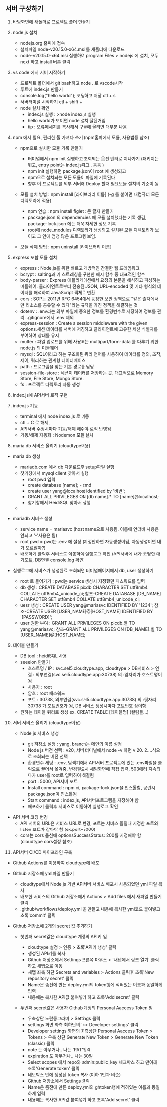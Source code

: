 ## 서버 구성하기

1. 바탕화면에 새폴더로 프로젝트 폴더 만들기

2. node.js 설치

   - nodejs.org 홈피에 접속
   - 설치파일 node-v20.15.0-x64.msi 를 새폴더에 다운로드
   - node-v20.15.0-x64.msi 실행하여 program Files > nodejs 에 설치, 모두 next 하고 install 버튼 클릭

3. vs code 에서 서버 시작하기

   - 프로젝트 폴더에서 git bash하고 node . 로 vscode시작
   - 루트에 index.js 만들기
   - console.log("hello world"); 코딩하고 저장 ctl + s
   - 서버터미널 시작하기 ctl + shift + `
   - node 설치 확인
     - index.js 실행 : >node index.js 실행
     - hello world가 보이면 node 설치 잘된거임
     - tip : 오류메세지를 복사해서 구글에 올리면 대부분 나옴

4. npm 에서 필요, 편리한 툴 가져다 쓰기 (npm홈피에서 모듈, 사용법등 참조)

   - npm으로 설치한 모듈 기록 만들기

     - 터미널에서 npm init 실행하고 조회되는 옵션 엔터로 지나가기 (패키지는 뭐고, entry point는 index.js이고.. 등등 )
     - npm init 실행하면 package.json이 root 에 생성되고
     - npm으로 설치되는 모든 모듈이 파일에 기록된다
     - 향후 이 프로젝트를 외부 서버에 Deploy 할때 필요모듈 설치의 기준이 됨

   - 모듈 설치 방법 : npm install [라이브러리 이름] (-g 를 붙이면 내컴퓨터 모든 디렉토리에 적용)

     - npm 연습 : npm install figlet : 큰 글자 만들기
     - package.json 의 dependencies 에 모듈 설치했다는 기록 생김, package-lock.json 에는 더욱 자세한 정보 기록
     - root에 node_modules 디렉토리가 생성되고 설치된 모듈 디렉토리가 보이고 그 안에 엄청 많은 프로그램 보임.

   - 모듈 삭제 방법 : npm uninstall [라이브러리 이름]

5. express 포함 모듈 설치

   - express : Node.js를 위한 빠르고 개방적인 간결한 웹 프레임워크
   - bcrypt : salting과 키 스트레칭을 구현한 해시 함수 중 대표적인 함수
   - body-parser : Express 애플리케이션에서 요청의 본문을 해석하고 파싱하는 미들웨어. 클라이언트로부터 전송된 JSON, URL-encoded 및 기타 형식의 데이터를 해석하여 JavaScript 객체로 변환
   - cors : SOP는 2011년 RFC 6454에서 등장한 보안 정책으로 "같은 출처에서만 리소스를 공유할 수 있다"라는 규칙을 가진 정책을 해결하는 것
   - dotenv : .env라는 외부 파일에 중요한 정보를 환경변수로 저장하여 정보를 관리. .gitignore에서 .env 제외
   - express-session : Create a session middleware with the given options.세션 데이터를 서버에 저장하고 클라이언트에 고유한 세션 식별자를 부여하여 상태를 유지
   - multer : 파일 업로드를 위해 사용되는 multipart/form-data 를 다루기 위한 node.js 의 미들웨어
   - mysql : SQL이라고 하는 구조화된 쿼리 언어를 사용하여 데이터를 정의, 조작, 제어, 쿼리하는 관계형 데이터베이스
   - path : 프로그램을 찾는 기본 경로를 담당
   - session-file-store : 세션이 데이터를 저장하는 곳. 대표적으로 Memory Store, File Store, Mongo Store.
   - fs : 프로젝트 디렉토리 자동 생성

6. index.js에 API서버 로직 구현

7. index.js 기동

   - terminal 에서 node index.js 로 기동
   - ctl + C 로 해제,
   - API서버 수정시마다 기동/해제 해줘야 로직 반영됨
   - 기동/해제 자동화 : Nodemon 모듈 설치

8. maria db 서비스 올리기 (cloudtype이용)
  - maria db 생성
    - mariadb.com 에서 db 다운로드후 setup파일 실행
    - 찾기창에서 mysql client 찾아서 실행
      - root pwd 입력
      - create database [name]; - cmd
      - create user yang@localhost identified by '비번';
      - GRANT ALL PRIVILEGES ON [db name].* TO [name]@localhost;
      - 찾기창에서 HeidiSQL 찾아서 실행
    - 

   - mariadb 서비스 생성

     - service name = mariasvc (host name으로 사용됨. 이름에 언더바 사용은 안되고 '-'사용은 됨)
     - root pwd = pwd는 .env 에 설정 (지정안하면 자동생성이됨, 자동생성이면 내가 모르잖아?)
     - 배포하기 클릭후 서비스로 이동하여 실행로그 확인 (API서버에 내가 코딩한 대기포트, DB연결 console.log 확인)

   - 실행로그에 서비스가 생성완료 조회되면 터미널페이지에서 db, user 생성하기
     - root 로 들어가기 : pwd는 service 생성시 지정했던 패스워드를 입력
     - db 생성 : CREATE DATABASE picdb CHARACTER SET utf8mb4 COLLATE utf8mb4_unicode_ci; 참조-CREATE DATABASE [DB_NAME] CHARACTER SET utf8mb4 COLLATE utf8mb4_unicode_ci;
     - uesr 생성 : CREATE USER yang@mariasvc IDENTIFIED BY '1234'; 참조-CREATE USER [USER_NAME]@[HOST_NAME] IDENTIFIED BY '[PASSWORD]';
     - user 권한 부여 : GRANT ALL PRIVILEGES ON picdb.별 TO yang@mariasvc; 참조-GRANT ALL PRIVILEGES ON [DB_NAME].별 TO [USER_NAME]@[HOST_NAME];

9. 테이블 만들기

   - DB tool : heidiSQL 사용
   - seeeion 만들기
     - 호스트명 / IP : svc.sel5.cloudtype.app, cloudtype > DB서비스 > 연결 : 외부연결(svc.sel5.cloudtype.app:30738) 의 :앞자리가 호스트명이 됨
     - 사용자 : root
     - 암호 : root 패스워드
     - 포트 : 30738, 외부연결(svc.sel5.cloudtype.app:30738) 의 :뒷자리 30738 가 포트번호가 됨, DB 서비스 생성시마다 포트번호 상이함
   - 원하는 테이블 쿼리로 생성 ex. CREATE TABLE [테이블명] (컬럼들...)

10. 서버 서비스 올리기 (cloudtype이용)

    - Node js 서비스 생성

      - git 저장소 설정 : yang, branch는 메인의 이름 설정
      - Node js 버전 선택 : v20, 서버 터미널에서 node -v 하면 v 20. 2....식으로 조회되는 버전 선택
      - 환경변수 세팅 : .env, 탐색기에서 API서버 프로젝트에 있는 .env파일을 클릭으로 끌어서 옮겨줌, 변경필요시 세팅화면에 직접 입력, 503에러 지속되다가 user를 root로 입력하여 해결됨
      - port : 5000, API서버 포트
      - Install command : npm ci, package-lock.json을 인스톨함, 공란시 package.json이 인스톨됨
      - Start command : index.js, API서버프로그램을 지정해야 함
      - 배포하기 클릭후 서비스로 이동하여 실행로그 확인

- API 서버 코딩 변경
  - API 서버의 URL은 서비스 URL로 변경, 포트는 서비스 올릴때 지정한 포트와 listen 포트가 같아야 함 (ex.port=5000)
  - cors는 cors 옵션애 optionsSuccessStatus: 200를 지정해야 함(cloudtype cors설정 참조)

11. API서버 CI/CD 파이프라인 구축

- Github Actions를 이용하여 cloudtype에 배포

- Github 저장소에 yml파일 만들기

  - cloudtype에서 Node js 기반 API서버 서비스 배포시 사용되었던 yml 파일 복사
  - 배포한 서비스의 Github 저장소에서 Actions > Add files 에서 새파일 만들기 클릭
  - .github/workflows/deploy.yml 을 만들고 내용에 복사한 yml코드 붙여넣고 초록'commit' 클릭

- Github 저장소에 2개의 secret 값 추가하기

  - 첫번째 secret값은 cloudtype 계정의 API키 임

    - cloudtype 설정 > 인증 > 초록'API키 생성' 클릭
    - 생성된 API키를 복사
    - Github 저장소에서 Settings 오른쪽 마우스 > '새탭에서 링크 열기' 클릭하고 새탭으로 이동
    - 새탭 좌측 하단 Secrets and variables > Actions 클릭후 초록'New repository secret' 클릭
    - Name은 좀전에 만든 deploy.yml의 token행에 적혀있는 이름과 동일하게 입력
    - 내용에는 복사한 API값 붙여넣기 하고 초록'Add secret' 클릭

  - 두번째 secret값은 사용자 Github 계정의 Personal Aaccess Token 임
    - 우측상단 노란동그라미 > Settings 클릭
    - settings 화면 좌측 최하단의 '<> Developer settings' 클릭
    - Developer settings 화면의 죄측상단 Personal Aaccess Token > Tokens > 우측 상단 Generate New Token > Generate New Token (classic) 클릭
    - note 는 아무거나.. 나는 'PAT'입력
    - expiration 도 아무거나.. 나는 30일
    - Select scopes 에서 repo와 admin:public_key 체크박스 하고 맨아래 초록'Generate token' 클릭
    - 네모박스 안에 생성된 token 복사 (이하 1번과 비슷)
    - Github 저장소에서 Settings 클릭
    - Name은 좀전에 만든 deploy.yml의 ghtoken행에 적혀있는 이름과 동일하게 입력
    - 내용에는 복사한 API값 붙여넣기 하고 초록'Add secret' 클릭
